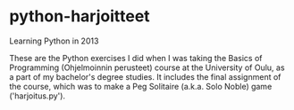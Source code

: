 # python-harjoitteet
Learning Python in 2013


These are the Python exercises I did when I was taking the Basics of Programming (Ohjelmoinnin perusteet) course at the University of Oulu, as a part of my bachelor's degree studies. It includes the final assignment of the course, which was to make a Peg Solitaire (a.k.a. Solo Noble) game ('harjoitus.py').
